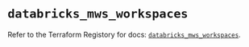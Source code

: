 # `databricks_mws_workspaces`

Refer to the Terraform Registory for docs: [`databricks_mws_workspaces`](https://www.terraform.io/docs/providers/databricks/r/mws_workspaces).
